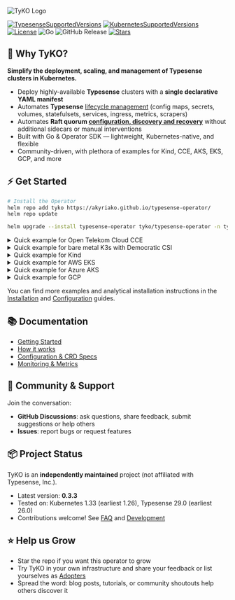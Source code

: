 <p align="left">
  <img src="banner.png" alt="TyKO Logo" />
</p>

[//]: # (# TyKO — Typesense Kubernetes Operator)

[//]: # (**Kubernetes-native automation for highly available Typesense clusters.**)

[![TypesenseSupportedVersions](https://img.shields.io/badge/Typesense-^26.0-green?logo=stackblitz)]() [![KubernetesSupportedVersions](https://img.shields.io/badge/Kubernetes-^1.26-green?logo=kubernetes&logoColor=f5f5f5)]()
[![License](https://img.shields.io/github/license/akyriako/typesense-operator)]() ![Go](https://img.shields.io/github/go-mod/go-version/akyriako/typesense-operator
) ![GitHub Release](https://img.shields.io/github/v/release/akyriako/typesense-operator) [![Stars](https://img.shields.io/github/stars/akyriako/typesense-operator?logo=github)]()

[//]: # (---)

## 🎯 Why TyKO?

**Simplify the deployment, scaling, and management of Typesense clusters in Kubernetes.**

- Deploy highly-available **Typesense** clusters with a **single declarative YAML manifest**
- Automates **Typesense** [lifecycle management](https://akyriako.github.io/typesense-operator-docs/docs/getting-started#key-features) (config maps, secrets, volumes, statefulsets, services, ingress, metrics, scrapers)
- Automates **Raft quorum [configuration, discovery and recovery](https://akyriako.github.io/typesense-operator-docs/docs/how-it-works/recovering-a-cluster-that-has-lost-quorum)** without additional sidecars or manual interventions
- Built with Go & Operator SDK — lightweight, Kubernetes-native, and flexible
- Community-driven, with plethora of examples for Kind, CCE, AKS, EKS, GCP, and more

## ⚡ Get Started

```bash
# Install the Operator
helm repo add tyko https://akyriako.github.io/typesense-operator/
helm repo update

helm upgrade --install typesense-operator tyko/typesense-operator -n typesense-system --create-namespace
```

<details>
<summary>Quick example for Open Telekom Cloud CCE</summary>

```yaml
apiVersion: ts.opentelekomcloud.com/v1alpha1
kind: TypesenseCluster
metadata:
  labels:
    app.kubernetes.io/name: typesense-operator
    app.kubernetes.io/managed-by: kustomize
  name: ts-cce
spec:
  image: typesense/typesense:29.0
  replicas: 3
  storage:
    storageClassName: csi-disk
```
</details>

<details>
<summary>Quick example for bare metal K3s with Democratic CSI</summary>

```yaml
apiVersion: ts.opentelekomcloud.com/v1alpha1
kind: TypesenseCluster
metadata:
  labels:
    app.kubernetes.io/name: typesense-operator
    app.kubernetes.io/managed-by: kustomize
  name: ts-bm-k3s
spec:
  image: typesense/typesense:29.0
  replicas: 3
  storage:
    storageClassName: nfs
```
</details>

<details>
<summary>Quick example for Kind</summary>

```yaml
apiVersion: storage.k8s.io/v1
kind: StorageClass
metadata:
  name: typesense-local-path
provisioner: rancher.io/local-path
reclaimPolicy: Delete
allowVolumeExpansion: true
volumeBindingMode: WaitForFirstConsumer
---
apiVersion: ts.opentelekomcloud.com/v1alpha1
kind: TypesenseCluster
metadata:
  labels:
    app.kubernetes.io/name: typesense-operator
    app.kubernetes.io/managed-by: kustomize
  name: ts-kind
spec:
  image: typesense/typesense:29.0
  replicas: 3
  storage:
    size: 150Mi
    storageClassName: typesense-local-path
```
</details>

<details>
<summary>Quick example for AWS EKS</summary>

```yaml
apiVersion: ts.opentelekomcloud.com/v1alpha1
kind: TypesenseCluster
metadata:
  labels:
    app.kubernetes.io/name: typesense-operator
    app.kubernetes.io/managed-by: kustomize
  name: ts-aws
spec:
  image: typesense/typesense:29.0
  replicas: 3
  storage:
    size: 100Mi
    storageClassName: gp2
```
</details>

<details>
<summary>Quick example for Azure AKS</summary>

```yaml
apiVersion: ts.opentelekomcloud.com/v1alpha1
kind: TypesenseCluster
metadata:
  labels:
    app.kubernetes.io/name: typesense-operator
    app.kubernetes.io/managed-by: kustomize
  name: ts-azure
spec:
  image: typesense/typesense:29.0
  replicas: 3
  storage:
    storageClassName: managed-csi
```
</details>

<details>
<summary>Quick example for GCP</summary>

```yaml
apiVersion: ts.opentelekomcloud.com/v1alpha1
kind: TypesenseCluster
metadata:
  labels:
    app.kubernetes.io/name: typesense-operator
    app.kubernetes.io/managed-by: kustomize
  name: ts-gcp
spec:
  image: typesense/typesense:29.0
  replicas: 3
  storage:
    storageClassName: standard-rwo
```
</details>

You can find more examples and analytical installation instructions in the [Installation](https://akyriako.github.io/typesense-operator-docs/docs/installation/) and [Configuration](https://akyriako.github.io/typesense-operator-docs/docs/crds) guides.

## 📚 Documentation

- [Getting Started](https://akyriako.github.io/typesense-operator-docs/docs/getting-started)
- [How it works](https://akyriako.github.io/typesense-operator-docs/docs/how-it-works)
- [Configuration & CRD Specs](https://akyriako.github.io/typesense-operator-docs/docs/crds)
- [Monitoring & Metrics](https://akyriako.github.io/typesense-operator-docs/docs/metrics)

## 💬 Community & Support

Join the conversation:
- **GitHub Discussions**: ask questions, share feedback, submit suggestions or help others
- **Issues**: report bugs or request features

## 📦 Project Status

TyKO is an **independently maintained** project (not affiliated with Typesense, Inc.).
- Latest version: **0.3.3**
- Tested on: Kubernetes 1.33 (earliest 1.26), Typesense 29.0 (earliest 26.0)
- Contributions welcome! See [FAQ](https://akyriako.github.io/typesense-operator-docs/docs/faq) and [Development](https://akyriako.github.io/typesense-operator-docs/docs/development)

## ⭐ Help us Grow
- Star the repo if you want this operator to grow
- Try TyKO in your own infrastructure and share your feedback or list yourselves as [Adopters](https://akyriako.github.io/typesense-operator-docs/docs/adopters)
- Spread the word: blog posts, tutorials, or community shoutouts help others discover it